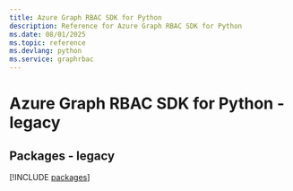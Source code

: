 ```yaml
---
title: Azure Graph RBAC SDK for Python
description: Reference for Azure Graph RBAC SDK for Python
ms.date: 08/01/2025
ms.topic: reference
ms.devlang: python
ms.service: graphrbac
---
```

# Azure Graph RBAC SDK for Python - legacy
## Packages - legacy
[!INCLUDE [packages](graph-rbac-index.md)]